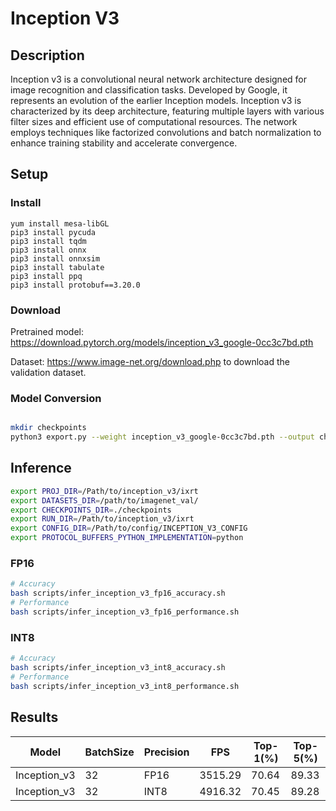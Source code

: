 # Inception V3

## Description

Inception v3 is a convolutional neural network architecture designed for image recognition and classification tasks. Developed by Google, it represents an evolution of the earlier Inception models. Inception v3 is characterized by its deep architecture, featuring multiple layers with various filter sizes and efficient use of computational resources. The network employs techniques like factorized convolutions and batch normalization to enhance training stability and accelerate convergence. 

## Setup

### Install
```
yum install mesa-libGL
pip3 install pycuda
pip3 install tqdm
pip3 install onnx
pip3 install onnxsim
pip3 install tabulate
pip3 install ppq
pip3 install protobuf==3.20.0
```

### Download

Pretrained model: <https://download.pytorch.org/models/inception_v3_google-0cc3c7bd.pth>

Dataset: <https://www.image-net.org/download.php> to download the validation dataset.

### Model Conversion
```bash

mkdir checkpoints
python3 export.py --weight inception_v3_google-0cc3c7bd.pth --output checkpoints/inception-v3.onnx
```

## Inference
```bash
export PROJ_DIR=/Path/to/inception_v3/ixrt
export DATASETS_DIR=/path/to/imagenet_val/
export CHECKPOINTS_DIR=./checkpoints
export RUN_DIR=/Path/to/inception_v3/ixrt
export CONFIG_DIR=/Path/to/config/INCEPTION_V3_CONFIG
export PROTOCOL_BUFFERS_PYTHON_IMPLEMENTATION=python
```
### FP16

```bash
# Accuracy
bash scripts/infer_inception_v3_fp16_accuracy.sh
# Performance
bash scripts/infer_inception_v3_fp16_performance.sh
```

### INT8
```bash
# Accuracy
bash scripts/infer_inception_v3_int8_accuracy.sh
# Performance
bash scripts/infer_inception_v3_int8_performance.sh
```

## Results

Model        |BatchSize  |Precision |FPS       |Top-1(%)  |Top-5(%)
-------------|-----------|----------|----------|----------|--------
Inception_v3 |    32     |   FP16   | 3515.29  |  70.64   | 89.33
Inception_v3 |    32     |   INT8   | 4916.32  |  70.45   | 89.28
